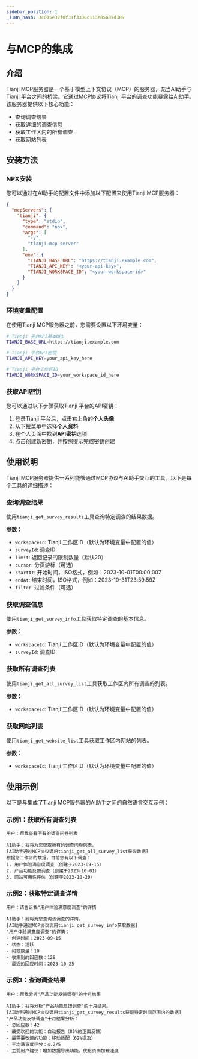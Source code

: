```yaml
---
sidebar_position: 1
_i18n_hash: 3c015e32f8f31f3336c113e85a87d389
---
```

# 与MCP的集成

## 介绍

Tianji MCP服务器是一个基于模型上下文协议（MCP）的服务器，充当AI助手与Tianji 平台之间的桥梁。它通过MCP协议将Tianji 平台的调查功能暴露给AI助手。该服务器提供以下核心功能：

- 查询调查结果
- 获取详细的调查信息
- 获取工作区内的所有调查
- 获取网站列表

## 安装方法

### NPX安装

您可以通过在AI助手的配置文件中添加以下配置来使用Tianji MCP服务器：

```json
{
  "mcpServers": {
    "tianji": {
      "type": "stdio",
      "command": "npx",
      "args": [
        "-y",
        "tianji-mcp-server"
      ],
      "env": {
        "TIANJI_BASE_URL": "https://tianji.example.com",
        "TIANJI_API_KEY": "<your-api-key>",
        "TIANJI_WORKSPACE_ID": "<your-workspace-id>"
      }
    }
  }
}
```

### 环境变量配置

在使用Tianji MCP服务器之前，您需要设置以下环境变量：

```bash
# Tianji 平台API基本URL
TIANJI_BASE_URL=https://tianji.example.com

# Tianji 平台API密钥
TIANJI_API_KEY=your_api_key_here

# Tianji 平台工作区ID
TIANJI_WORKSPACE_ID=your_workspace_id_here
```

### 获取API密钥

您可以通过以下步骤获取Tianji 平台的API密钥：

1. 登录Tianji 平台后，点击右上角的**个人头像**
2. 从下拉菜单中选择**个人资料**
3. 在个人页面中找到**API密钥**选项
4. 点击创建新密钥，并按照提示完成密钥创建

## 使用说明

Tianji MCP服务器提供一系列能够通过MCP协议与AI助手交互的工具。以下是每个工具的详细描述：

### 查询调查结果

使用`tianji_get_survey_results`工具查询特定调查的结果数据。

**参数：**

- `workspaceId`: Tianji 工作区ID（默认为环境变量中配置的值）
- `surveyId`: 调查ID
- `limit`: 返回记录的限制数量（默认20）
- `cursor`: 分页游标（可选）
- `startAt`: 开始时间，ISO格式，例如：2023-10-01T00:00:00Z
- `endAt`: 结束时间，ISO格式，例如：2023-10-31T23:59:59Z
- `filter`: 过滤条件（可选）

### 获取调查信息

使用`tianji_get_survey_info`工具获取特定调查的基本信息。

**参数：**

- `workspaceId`: Tianji 工作区ID（默认为环境变量中配置的值）
- `surveyId`: 调查ID

### 获取所有调查列表

使用`tianji_get_all_survey_list`工具获取工作区内所有调查的列表。

**参数：**

- `workspaceId`: Tianji 工作区ID（默认为环境变量中配置的值）

### 获取网站列表

使用`tianji_get_website_list`工具获取工作区内网站的列表。

**参数：**

- `workspaceId`: Tianji 工作区ID（默认为环境变量中配置的值）

## 使用示例

以下是与集成了Tianji MCP服务器的AI助手之间的自然语言交互示例：

### 示例1：获取所有调查列表

```
用户：帮我查看所有的调查问卷列表

AI助手：我将为您获取所有的调查问卷列表。
[AI助手通过MCP协议调用tianji_get_all_survey_list获取数据]
根据您工作区的数据，目前您有以下调查：
1. 用户体验满意度调查（创建于2023-09-15）
2. 产品功能反馈调查（创建于2023-10-01）
3. 网站可用性评估（创建于2023-10-20）
```

### 示例2：获取特定调查详情

```
用户：请告诉我"用户体验满意度调查"的详情

AI助手：我将为您查询该调查的详情。
[AI助手通过MCP协议调用tianji_get_survey_info获取数据]
"用户体验满意度调查"的详情：
- 创建时间：2023-09-15
- 状态：活跃
- 问题数量：10
- 收集到的回应数：128
- 最近的回应时间：2023-10-25
```

### 示例3：查询调查结果

```
用户：帮我分析"产品功能反馈调查"的十月结果

AI助手：我将分析"产品功能反馈调查"的十月结果。
[AI助手通过MCP协议调用tianji_get_survey_results获取特定时间范围内的数据]
"产品功能反馈调查"十月结果分析：
- 总回应数：42
- 最受欢迎的功能：自动报告（85%的正面反馈）
- 最需要改进的功能：移动适配（62%提及）
- 平均满意度评分：4.2/5
- 主要用户建议：增加数据导出功能，优化页面加载速度
```

